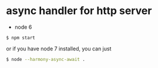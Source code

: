 # async handler for http server

- node 6

```
$ npm start
```

or if you have node 7 installed, you can just

```bash
$ node --harmony-async-await .
```

